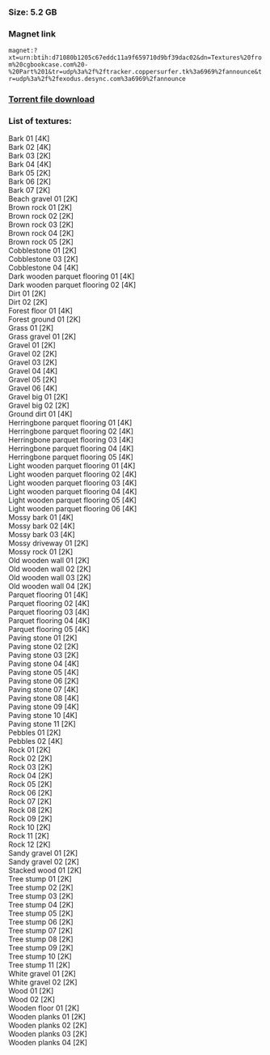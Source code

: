 ### Size: 5.2 GB
  
### Magnet link
`magnet:?xt=urn:btih:d71080b1205c67eddc11a9f659710d9bf39dac02&dn=Textures%20from%20cgbookcase.com%20-%20Part%201&tr=udp%3a%2f%2ftracker.coppersurfer.tk%3a6969%2fannounce&tr=udp%3a%2f%2fexodus.desync.com%3a6969%2fannounce`  
  
### [Torrent file download](https://github.com/Kimbatt/cc0-textures/raw/master/cgbookcase.com/Part%201/Textures%20from%20cgbookcase.com%20-%20Part%201.torrent)  
  
### List of textures:
  
Bark 01 [4K]  
Bark 02 [4K]  
Bark 03 [2K]  
Bark 04 [4K]  
Bark 05 [2K]  
Bark 06 [2K]  
Bark 07 [2K]  
Beach gravel 01 [2K]  
Brown rock 01 [2K]  
Brown rock 02 [2K]  
Brown rock 03 [2K]  
Brown rock 04 [2K]  
Brown rock 05 [2K]  
Cobblestone 01 [2K]  
Cobblestone 03 [2K]  
Cobblestone 04 [4K]  
Dark wooden parquet flooring 01 [4K]  
Dark wooden parquet flooring 02 [4K]  
Dirt 01 [2K]  
Dirt 02 [2K]  
Forest floor 01 [4K]  
Forest ground 01 [2K]  
Grass 01 [2K]  
Grass gravel 01 [2K]  
Gravel 01 [2K]  
Gravel 02 [2K]  
Gravel 03 [2K]  
Gravel 04 [4K]  
Gravel 05 [2K]  
Gravel 06 [4K]  
Gravel big 01 [2K]  
Gravel big 02 [2K]  
Ground dirt 01 [4K]  
Herringbone parquet flooring 01 [4K]  
Herringbone parquet flooring 02 [4K]  
Herringbone parquet flooring 03 [4K]  
Herringbone parquet flooring 04 [4K]  
Herringbone parquet flooring 05 [4K]  
Light wooden parquet flooring 01 [4K]  
Light wooden parquet flooring 02 [4K]  
Light wooden parquet flooring 03 [4K]  
Light wooden parquet flooring 04 [4K]  
Light wooden parquet flooring 05 [4K]  
Light wooden parquet flooring 06 [4K]  
Mossy bark 01 [4K]  
Mossy bark 02 [4K]  
Mossy bark 03 [4K]  
Mossy driveway 01 [2K]  
Mossy rock 01 [2K]  
Old wooden wall 01 [2K]  
Old wooden wall 02 [2K]  
Old wooden wall 03 [2K]  
Old wooden wall 04 [2K]  
Parquet flooring 01 [4K]  
Parquet flooring 02 [4K]  
Parquet flooring 03 [4K]  
Parquet flooring 04 [4K]  
Parquet flooring 05 [4K]  
Paving stone 01 [2K]  
Paving stone 02 [2K]  
Paving stone 03 [2K]  
Paving stone 04 [4K]  
Paving stone 05 [4K]  
Paving stone 06 [2K]  
Paving stone 07 [4K]  
Paving stone 08 [4K]  
Paving stone 09 [4K]  
Paving stone 10 [4K]  
Paving stone 11 [2K]  
Pebbles 01 [2K]  
Pebbles 02 [4K]  
Rock 01 [2K]  
Rock 02 [2K]  
Rock 03 [2K]  
Rock 04 [2K]  
Rock 05 [2K]  
Rock 06 [2K]  
Rock 07 [2K]  
Rock 08 [2K]  
Rock 09 [2K]  
Rock 10 [2K]  
Rock 11 [2K]  
Rock 12 [2K]  
Sandy gravel 01 [2K]  
Sandy gravel 02 [2K]  
Stacked wood 01 [2K]  
Tree stump 01 [2K]  
Tree stump 02 [2K]  
Tree stump 03 [2K]  
Tree stump 04 [2K]  
Tree stump 05 [2K]  
Tree stump 06 [2K]  
Tree stump 07 [2K]  
Tree stump 08 [2K]  
Tree stump 09 [2K]  
Tree stump 10 [2K]  
Tree stump 11 [2K]  
White gravel 01 [2K]  
White gravel 02 [2K]  
Wood 01 [2K]  
Wood 02 [2K]  
Wooden floor 01 [2K]  
Wooden planks 01 [2K]  
Wooden planks 02 [2K]  
Wooden planks 03 [2K]  
Wooden planks 04 [2K]
